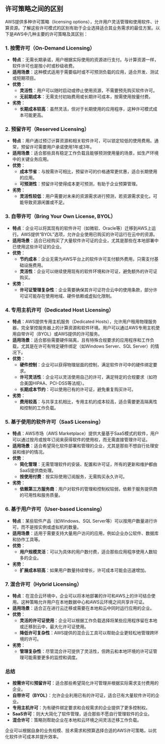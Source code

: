 ## 许可策略之间的区别

AWS提供多种许可策略（licensing options），允许用户灵活管理和使用软件、计算资源。了解这些许可模式的区别有助于企业选择适合其业务需求的最佳方案。以下是AWS中几种主要的许可策略及其区别：

### 1. **按需许可（On-Demand Licensing）**
- **特点**：无需长期承诺，用户根据实际使用的资源进行支付。与计算资源一样，软件许可也是按小时或秒级收费。
- **适用场景**：这种模式适用于需要临时或不可预测负载的应用，适合开发、测试或短期项目。
- **优势**：
  - **灵活性**：用户可以随时启动或停止使用资源，不需要预先购买软件许可。
  - **无前期成本**：无需支付初始费用或长期许可成本，按需使用按量付费。
- **劣势**：
  - **长期成本较高**：虽然灵活，但对于长期使用的应用程序，这种许可模式成本可能更高。

### 2. **预留许可（Reserved Licensing）**
- **特点**：用户通过预订计算资源和相关软件许可，可以锁定较低的使用费用。通常，预留许可需要用户承诺使用1年或3年。
- **适用场景**：适合那些具有稳定工作负载且能够预测使用量的场景，如生产环境中的关键业务应用。
- **优势**：
  - **成本节省**：与按需许可相比，预留许可的价格通常更优惠，适合长期使用的应用。
  - **可预测性**：预留许可使得成本更可预测，有助于企业预算管理。
- **劣势**：
  - **灵活性较低**：用户需要对未来的资源需求进行预测，若资源需求变化，可能导致资源闲置或不足。

### 3. **自带许可（Bring Your Own License, BYOL）**
- **特点**：企业可以将其现有的软件许可（如微软、Oracle等）迁移到AWS上运行。AWS提供“BYOL”选项，允许企业使用已购买的许可运行在云中的资源。
- **适用场景**：适合已经购买了大量软件许可证的企业，尤其是那些在本地部署中已使用这些许可证的企业。
- **优势**：
  - **节约成本**：企业无需为AWS平台上的软件许可支付额外费用，只需支付基础设施费用。
  - **灵活性**：企业可以继续使用现有的软件环境和许可证，避免额外的许可证购买。
- **劣势**：
  - **许可证管理复杂性**：企业需要确保其许可证符合云中的使用条款，部分许可证可能存在使用地域、硬件依赖或虚拟化限制。
  
### 4. **专用主机许可（Dedicated Host Licensing）**
- **特点**：AWS提供专用主机服务（Dedicated Hosts），允许用户租用物理服务器，完全掌控服务器上的计算资源和软件环境。用户可以通过AWS专用主机使用自带许可（BYOL）或AWS提供的许可服务。
- **适用场景**：适合那些需要硬件隔离，且有特殊合规要求的应用程序和工作负载，尤其是在许可有特定硬件绑定（如Windows Server、SQL Server）的情况下。
- **优势**：
  - **硬件控制**：企业可以获得物理层面的控制，满足软件许可中的硬件绑定要求。
  - **许可灵活性**：企业可以灵活使用自己的许可，满足特定的合规要求（如符合美国HIPAA、PCI-DSS等法规）。
  - **长期成本节约**：可以使用已有的许可证，避免重复购买许可。
- **劣势**：
  - **费用较高**：与共享主机相比，专用主机的成本较高，适合需要更高隔离性和控制的工作负载。

### 5. **基于使用的软件许可（SaaS Licensing）**
- **特点**：AWS市场（AWS Marketplace）提供大量基于SaaS模式的软件，用户可以通过按月或按年订阅来获得软件的使用权，而无需直接管理许可证。
- **适用场景**：适合希望简化软件部署和管理的企业，尤其是那些不想自行处理安装和维护的情况。
- **优势**：
  - **简化管理**：无需管理软件的安装、配置和许可证，所有的更新和维护都由SaaS提供商处理。
  - **按使用付费**：按实际使用订阅服务，无需购买永久许可。
- **劣势**：
  - **依赖第三方服务商**：用户对软件的管理和控制权较弱，依赖于服务提供商的可用性和服务质量。

### 6. **基于用户许可（User-based Licensing）**
- **特点**：某些软件产品（如Windows、SQL Server等）可以按用户数量进行许可，而不是按实例或虚拟机的数量。
- **适用场景**：适用于需要支持大量用户访问的应用，例如企业办公软件、数据库和协作工具等。
- **优势**：
  - **用户规模灵活**：可以为具体的用户数付费，适合那些应用程序使用人数较多的企业。
- **劣势**：
  - **扩展成本较高**：如果用户数量持续增长，许可成本可能会迅速增加。

### 7. **混合许可（Hybrid Licensing）**
- **特点**：在混合云环境中，企业可以将本地部署的许可和AWS上的许可结合使用。这种策略允许用户在本地数据中心和AWS云环境之间共享许可证。
- **适用场景**：适合正在进行云迁移或需要在本地和云中同时运行应用的企业。
- **优势**：
  - **灵活的许可证使用**：企业可以根据工作负载选择将某些应用程序留在本地或迁移到云中，最大化许可证使用。
  - **降低许可复杂性**：AWS提供的混合云工具可以帮助企业更轻松地管理跨环境的许可。
- **劣势**：
  - **管理复杂性**：尽管混合许可提供了灵活性，但跨云和本地环境的许可证管理可能需要更多的监控和调度。

### 总结
- **按需许可**和**预留许可**：适合那些希望简化许可管理并根据实际需求支付费用的企业。
- **自带许可（BYOL）**：允许企业利用已有的许可证，适合已有大量软件许可的企业。
- **专用主机许可**：为有硬件绑定要求和合规需求的企业提供了更多控制权。
- **SaaS许可**：则大大简化了软件管理，适合那些不愿自行管理软件的企业。
- **混合许可**：策略则帮助企业在本地和云环境之间灵活迁移工作负载。

企业可以根据自身的业务规模、技术需求和预算选择合适的AWS许可策略，以优化软件许可成本并提升效率。